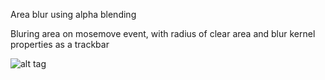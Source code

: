 Area blur using alpha blending

Bluring area on mosemove event, with radius of clear area and blur kernel properties as a trackbar

![alt tag](https://pp.userapi.com/c637720/v637720716/42337/XnSG2qnkEQo.jpg)
